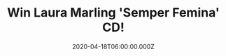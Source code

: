 ---
campaign-uuid: "c-91bf934f-c11c-4684-8366-ea75ce9f0f32"
type: "Competition"
category: "Music"
date: "2020-04-18T06:00:00.000Z"
end-date: "2020-06-18T23:59:00.000Z"
disable-form: false
is_promoted: true
has_entry_page: true
title: "Win Laura Marling 'Semper Femina' CD!"
competition-description: "<p>'Semper Femina' is Laura Marling's sixth album \x97 an\
  \ intimate, devoted exploration of femininity and female relationships, and among\
  \ her finest work to date. We are giving away a copy of Laura's record to one lucky\
  \ NME AAA member to win.</p>\n<p>Are you her biggest fan?  Click below for a chance\
  \ to win.</p>\n"
hero-header: "Win Laura Marling 'Semper Femina' CD!"
terms-confirmation: "N/A"
banner-img: "https://assets.expresslyapp.com/asset-e5ed0a99-4301-495e-8981-e056281731ea.jpg"
logo-left-href: "aaa.nme.com"
logo-left-image: "https://assets.expresslyapp.com/asset-79f8bf5d-2b4d-4c4d-a37a-26eea8847863.jpg"
logo-left-title: "NME AAA"
bg-image-hero: "https://assets.expresslyapp.com/asset-c95e5e0f-08ed-4e40-9176-0766ba952240.jpg"
bg-image-first: "https://assets.expresslyapp.com/asset-9cb09477-6061-43d3-a179-b423461db3a5.jpg"
section1-content: "<p>'Semper Femina' is Laura Marling's sixth album \x97 an intimate,\
  \ devoted exploration of femininity and female relationships, and among her finest\
  \ work to date.</p>\n<p>Written largely on the tour that followed 2015's Short Movie\
  \ and recorded in Los Angeles with production from Blake Mills, it is at once a\
  \ distinctive and musically compelling collection of songs, run through with Marling's\
  \ fierce intelligence; a keen, beautiful and unparalleled take on womanhood.</p>\n"
entry-title: "Win Laura Marling 'Semper Femina' CD!"
entry-content: "<p>Enter the draw to win Laura Marling 'Semper Femina' CD by completing\
  \ the form below before 23:59 on the 18th of June 2020.</p>\n"
has-winner: false
prize-description: "Laura Marling 'Semper Femina' CD!"
special-conditions: "Multiple entries are allowed up to one every day."
country-restrictions:
- "GB"
---
